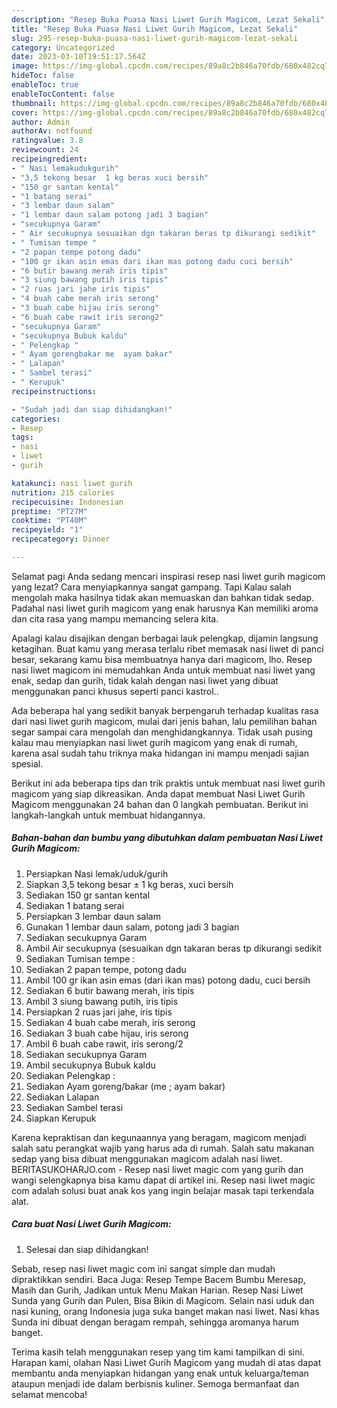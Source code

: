 ```yaml
---
description: "Resep Buka Puasa Nasi Liwet Gurih Magicom, Lezat Sekali"
title: "Resep Buka Puasa Nasi Liwet Gurih Magicom, Lezat Sekali"
slug: 295-resep-buka-puasa-nasi-liwet-gurih-magicom-lezat-sekali
category: Uncategorized
date: 2023-03-10T19:51:17.564Z
image: https://img-global.cpcdn.com/recipes/89a8c2b846a70fdb/680x482cq70/nasi-liwet-gurih-magicom-foto-resep-utama.jpg
hideToc: false
enableToc: true
enableTocContent: false
thumbnail: https://img-global.cpcdn.com/recipes/89a8c2b846a70fdb/680x482cq70/nasi-liwet-gurih-magicom-foto-resep-utama.jpg
cover: https://img-global.cpcdn.com/recipes/89a8c2b846a70fdb/680x482cq70/nasi-liwet-gurih-magicom-foto-resep-utama.jpg
author: Admin
authorAv: notfound
ratingvalue: 3.8
reviewcount: 24
recipeingredient:
- " Nasi lemakudukgurih"
- "3,5 tekong besar  1 kg beras xuci bersih"
- "150 gr santan kental"
- "1 batang serai"
- "3 lembar daun salam"
- "1 lembar daun salam potong jadi 3 bagian"
- "secukupnya Garam"
- " Air secukupnya sesuaikan dgn takaran beras tp dikurangi sedikit"
- " Tumisan tempe "
- "2 papan tempe potong dadu"
- "100 gr ikan asin emas dari ikan mas potong dadu cuci bersih"
- "6 butir bawang merah iris tipis"
- "3 siung bawang putih iris tipis"
- "2 ruas jari jahe iris tipis"
- "4 buah cabe merah iris serong"
- "3 buah cabe hijau iris serong"
- "6 buah cabe rawit iris serong2"
- "secukupnya Garam"
- "secukupnya Bubuk kaldu"
- " Pelengkap "
- " Ayam gorengbakar me  ayam bakar"
- " Lalapan"
- " Sambel terasi"
- " Kerupuk"
recipeinstructions:

- "Sudah jadi dan siap dihidangkan!"
categories:
- Resep
tags:
- nasi
- liwet
- gurih

katakunci: nasi liwet gurih 
nutrition: 215 calories
recipecuisine: Indonesian
preptime: "PT27M"
cooktime: "PT40M"
recipeyield: "1"
recipecategory: Dinner

---
```



Selamat pagi Anda sedang mencari inspirasi resep nasi liwet gurih magicom yang lezat? Cara menyiapkannya sangat gampang. Tapi Kalau salah mengolah maka hasilnya tidak akan memuaskan dan bahkan tidak sedap. Padahal nasi liwet gurih magicom yang enak harusnya Kan memiliki aroma dan cita rasa yang mampu memancing selera kita.


Apalagi kalau disajikan dengan berbagai lauk pelengkap, dijamin langsung ketagihan. Buat kamu yang merasa terlalu ribet memasak nasi liwet di panci besar, sekarang kamu bisa membuatnya hanya dari magicom, lho. Resep nasi liwet magicom ini memudahkan Anda untuk membuat nasi liwet yang enak, sedap dan gurih, tidak kalah dengan nasi liwet yang dibuat menggunakan panci khusus seperti panci kastrol..

Ada beberapa hal yang sedikit banyak berpengaruh terhadap kualitas rasa dari nasi liwet gurih magicom, mulai dari jenis bahan, lalu pemilihan bahan segar sampai cara mengolah dan menghidangkannya. Tidak usah pusing kalau mau menyiapkan nasi liwet gurih magicom yang enak di rumah, karena asal sudah tahu triknya maka hidangan ini mampu menjadi sajian spesial.


Berikut ini ada beberapa tips dan trik praktis untuk membuat nasi liwet gurih magicom yang siap dikreasikan. Anda dapat membuat Nasi Liwet Gurih Magicom menggunakan 24 bahan dan 0 langkah pembuatan. Berikut ini langkah-langkah untuk membuat hidangannya.

<!--inarticleads1-->

##### Bahan-bahan dan bumbu yang dibutuhkan dalam pembuatan Nasi Liwet Gurih Magicom:

1. Persiapkan  Nasi lemak/uduk/gurih
1. Siapkan 3,5 tekong besar ± 1 kg beras, xuci bersih
1. Sediakan 150 gr santan kental
1. Sediakan 1 batang serai
1. Persiapkan 3 lembar daun salam
1. Gunakan 1 lembar daun salam, potong jadi 3 bagian
1. Sediakan secukupnya Garam
1. Ambil  Air secukupnya (sesuaikan dgn takaran beras tp dikurangi sedikit
1. Sediakan  Tumisan tempe :
1. Sediakan 2 papan tempe, potong dadu
1. Ambil 100 gr ikan asin emas (dari ikan mas) potong dadu, cuci bersih
1. Sediakan 6 butir bawang merah, iris tipis
1. Ambil 3 siung bawang putih, iris tipis
1. Persiapkan 2 ruas jari jahe, iris tipis
1. Sediakan 4 buah cabe merah, iris serong
1. Sediakan 3 buah cabe hijau, iris serong
1. Ambil 6 buah cabe rawit, iris serong/2
1. Sediakan secukupnya Garam
1. Ambil secukupnya Bubuk kaldu
1. Sediakan  Pelengkap :
1. Sediakan  Ayam goreng/bakar (me ; ayam bakar)
1. Sediakan  Lalapan
1. Sediakan  Sambel terasi
1. Siapkan  Kerupuk


Karena kepraktisan dan kegunaannya yang beragam, magicom menjadi salah satu perangkat wajib yang harus ada di rumah. Salah satu makanan sedap yang bisa dibuat menggunakan magicom adalah nasi liwet. BERITASUKOHARJO.com - Resep nasi liwet magic com yang gurih dan wangi selengkapnya bisa kamu dapat di artikel ini. Resep nasi liwet magic com adalah solusi buat anak kos yang ingin belajar masak tapi terkendala alat. 

<!--inarticleads2-->

##### Cara buat Nasi Liwet Gurih Magicom:


1. Selesai dan siap dihidangkan!

Sebab, resep nasi liwet magic com ini sangat simple dan mudah dipraktikkan sendiri. Baca Juga: Resep Tempe Bacem Bumbu Meresap, Masih dan Gurih, Jadikan untuk Menu Makan Harian. Resep Nasi Liwet Sunda yang Gurih dan Pulen, Bisa Bikin di Magicom. Selain nasi uduk dan nasi kuning, orang Indonesia juga suka banget makan nasi liwet. Nasi khas Sunda ini dibuat dengan beragam rempah, sehingga aromanya harum banget. 

Terima kasih telah menggunakan resep yang tim kami tampilkan di sini. Harapan kami, olahan Nasi Liwet Gurih Magicom yang mudah di atas dapat membantu anda menyiapkan hidangan yang enak untuk keluarga/teman ataupun menjadi ide dalam berbisnis kuliner. Semoga bermanfaat dan selamat mencoba!

